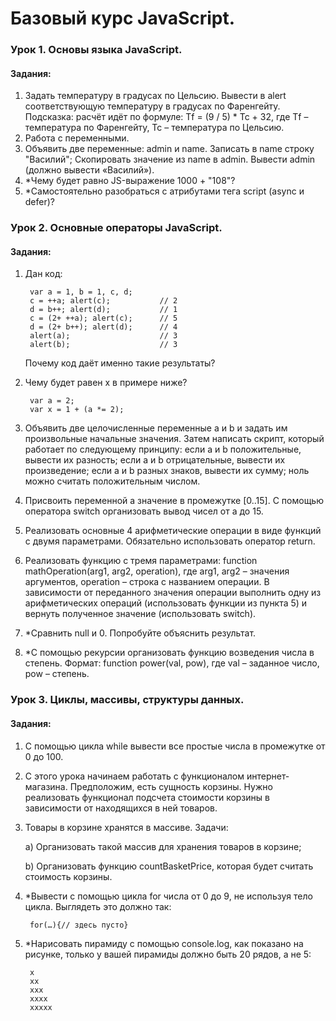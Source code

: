 # Базовый курс JavaScript.

### Урок 1. Основы языка JavaScript.
#### Задания:

1. Задать температуру в градусах по Цельсию. Вывести в alert соответствующую температуру в градусах по Фаренгейту. Подсказка: расчёт идёт по формуле: Tf = (9 / 5) * Tc + 32, где Tf – температура по Фаренгейту, Tc – температура по Цельсию.
2. Работа с переменными.
3. Объявить две переменные: admin и name. Записать в name строку "Василий"; Скопировать значение из name в admin. Вывести admin (должно вывести «Василий»).
4. *Чему будет равно JS-выражение 1000 + "108"?
5. *Самостоятельно разобраться с атрибутами тега script (async и defer)?

### Урок 2. Основные операторы JavaScript.
#### Задания:
1. Дан код:

        var a = 1, b = 1, c, d;
        c = ++a; alert(c);           // 2
        d = b++; alert(d);           // 1
        c = (2+ ++a); alert(c);      // 5
        d = (2+ b++); alert(d);      // 4
        alert(a);                    // 3
        alert(b);                    // 3
        
   Почему код даёт именно такие результаты?

2. Чему будет равен x в примере ниже?

        var a = 2;
        var x = 1 + (a *= 2);
3. Объявить две целочисленные переменные a и b и задать им произвольные начальные значения. Затем написать скрипт, который работает по следующему принципу:
если a и b положительные, вывести их разность;
если а и b отрицательные, вывести их произведение;
если а и b разных знаков, вывести их сумму; ноль можно считать положительным числом.
4. Присвоить переменной а значение в промежутке [0..15]. С помощью оператора switch организовать вывод чисел от a до 15.
5. Реализовать основные 4 арифметические операции в виде функций с двумя параметрами. Обязательно использовать оператор return.
6. Реализовать функцию с тремя параметрами: function mathOperation(arg1, arg2, operation), где arg1, arg2 – значения аргументов, operation – строка с названием операции. В зависимости от переданного значения операции выполнить одну из арифметических операций (использовать функции из пункта 5) и вернуть полученное значение (использовать switch).
7. *Сравнить null и 0. Попробуйте объяснить результат.
8. *С помощью рекурсии организовать функцию возведения числа в степень. Формат: function power(val, pow), где val – заданное число, pow – степень.

### Урок 3. Циклы, массивы, структуры данных.
#### Задания:

1. С помощью цикла while вывести все простые числа в промежутке от 0 до 100.
2. С этого урока начинаем работать с функционалом интернет-магазина. Предположим, есть сущность корзины. Нужно реализовать функционал подсчета стоимости корзины в зависимости от находящихся в ней товаров.
3. Товары в корзине хранятся в массиве. Задачи: 

     a) Организовать такой массив для хранения товаров в корзине; 

     b) Организовать функцию countBasketPrice, которая будет считать стоимость корзины.

4. *Вывести с помощью цикла for числа от 0 до 9, не используя тело цикла. Выглядеть это должно так:

        for(…){// здесь пусто}


5. *Нарисовать пирамиду с помощью console.log, как показано на рисунке, только у вашей пирамиды должно быть 20 рядов, а не 5:

        x
        xx
        xxx
        xxxx
        xxxxx
